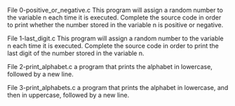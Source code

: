 File 0-positive_or_negative.c This program will assign a random number to the variable n each time it is executed. Complete the source code in order to print whether the number stored in the variable n is positive or negative.

File 1-last_digit.c This program will assign a random number to the variable n each time it is executed. Complete the source code in order to print the last digit of the number stored in the variable n.

File 2-print_alphabet.c a program that prints the alphabet in lowercase, followed by a new line.

File 3-print_alphabets.c  a program that prints the alphabet in lowercase, and then in uppercase, followed by a new line.
